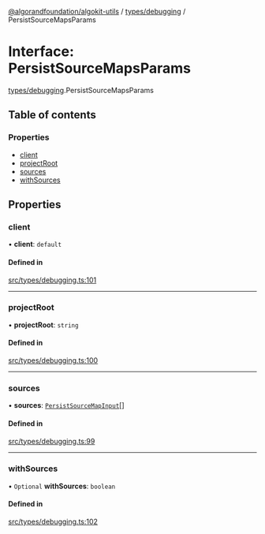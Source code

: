 [@algorandfoundation/algokit-utils](../README.md) / [types/debugging](../modules/types_debugging.md) / PersistSourceMapsParams

# Interface: PersistSourceMapsParams

[types/debugging](../modules/types_debugging.md).PersistSourceMapsParams

## Table of contents

### Properties

- [client](types_debugging.PersistSourceMapsParams.md#client)
- [projectRoot](types_debugging.PersistSourceMapsParams.md#projectroot)
- [sources](types_debugging.PersistSourceMapsParams.md#sources)
- [withSources](types_debugging.PersistSourceMapsParams.md#withsources)

## Properties

### client

• **client**: `default`

#### Defined in

[src/types/debugging.ts:101](https://github.com/algorandfoundation/algokit-utils-ts/blob/main/src/types/debugging.ts#L101)

___

### projectRoot

• **projectRoot**: `string`

#### Defined in

[src/types/debugging.ts:100](https://github.com/algorandfoundation/algokit-utils-ts/blob/main/src/types/debugging.ts#L100)

___

### sources

• **sources**: [`PersistSourceMapInput`](../classes/types_debugging.PersistSourceMapInput.md)[]

#### Defined in

[src/types/debugging.ts:99](https://github.com/algorandfoundation/algokit-utils-ts/blob/main/src/types/debugging.ts#L99)

___

### withSources

• `Optional` **withSources**: `boolean`

#### Defined in

[src/types/debugging.ts:102](https://github.com/algorandfoundation/algokit-utils-ts/blob/main/src/types/debugging.ts#L102)
